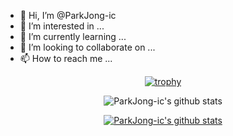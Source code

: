 - 👋 Hi, I’m @ParkJong-ic
- 👀 I’m interested in ...
- 🌱 I’m currently learning ...
- 💞️ I’m looking to collaborate on ...
- 📫 How to reach me ...

<!---
ParkJong-ic/ParkJong-ic is a ✨ special ✨ repository because its `README.md` (this file) appears on your GitHub profile.
You can click the Preview link to take a look at your changes.
--->

<div align="center">

[![trophy](https://github-profile-trophy.vercel.app/?username=ParkJong-ic&theme=dracula&row=1&column=5)](https://github.com/ryo-ma/github-profile-trophy)

![ParkJong-ic's github stats](https://github-readme-stats.vercel.app/api?username=ParkJong-ic&show_icons=true&theme=radical)

[![ParkJong-ic's github stats](https://github-readme-stats.vercel.app/api/top-langs/?username=ParkJong-ic&show_icons=true&hide_border=true&title_color=004386&icon_color=004386&theme=radical)](https://github.com/ParkJong-ic)
<div>

